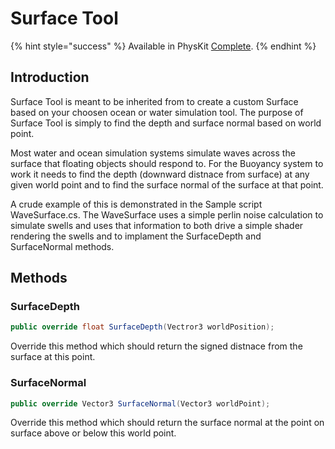 # Surface Tool

{% hint style="success" %}
Available in PhysKit [Complete](https://prf.hn/l/rpoyznk).
{% endhint %}

## Introduction

Surface Tool is meant to be inherited from to create a custom Surface based on your choosen ocean or water simulation tool. The purpose of Surface Tool is simply to find the depth and surface normal based on world point.

Most water and ocean simulation systems simulate waves across the surface that floating objects should respond to. For the Buoyancy system to work it needs to find the depth (downward distnace from surface) at any given world point and to find the surface normal of the surface at that point.

A crude example of this is demonstrated in the Sample script WaveSurface.cs. The WaveSurface uses a simple perlin noise calculation to simulate swells and uses that information to both drive a simple shader rendering the swells and to implament the SurfaceDepth and SurfaceNormal methods.

## Methods

### SurfaceDepth

```csharp
public override float SurfaceDepth(Vectror3 worldPosition);
```

Override this method which should return the signed distnace from the surface at this point.

### SurfaceNormal

```csharp
public override Vector3 SurfaceNormal(Vector3 worldPoint);
```

Override this method which should return the surface normal at the point on surface above or below this world point.&#x20;
